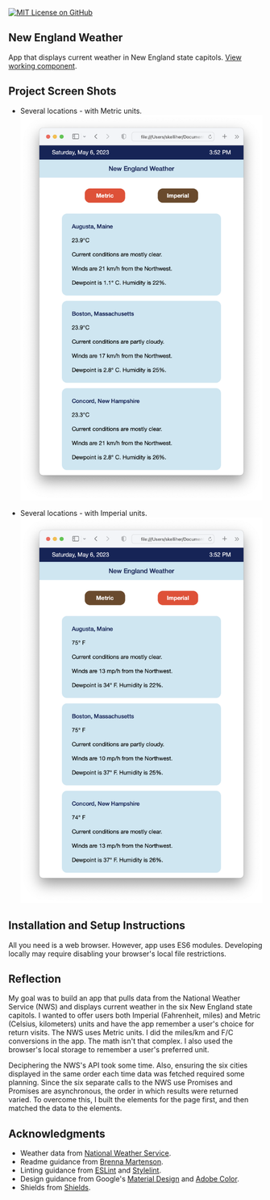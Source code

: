 [![MIT License on GitHub](https://img.shields.io/github/license/seankelliher/new-england-weather?style=flat-square)](/LICENSE.txt)
## New England Weather

App that displays current weather in New England state capitols. [View working component](https://seankelliher.github.io/new-england-weather/).

## Project Screen Shots

* Several locations - with Metric units.
![screen shot of project](/screenshots/new-england-weather-screenshot1.png?s=600)

* Several locations - with Imperial units.
![screen shot of project](/screenshots/new-england-weather-screenshot2.png?s=600)

## Installation and Setup Instructions

All you need is a web browser. However, app uses ES6 modules. Developing locally may require disabling your browser's local file restrictions.

## Reflection

My goal was to build an app that pulls data from the National Weather Service (NWS) and displays current weather in the six New England state capitols. I wanted to offer users both Imperial (Fahrenheit, miles) and Metric (Celsius, kilometers) units and have the app remember a user's choice for return visits. The NWS uses Metric units. I did the miles/km and F/C conversions in the app. The math isn't that complex. I also used the browser's local storage to remember a user's preferred unit.

Deciphering the NWS's API took some time. Also, ensuring the six cities displayed in the same order each time data was fetched required some planning. Since the six separate calls to the NWS use Promises and Promises are asynchronous, the order in which results were returned varied. To overcome this, I built the elements for the page first, and then matched the data to the elements.

## Acknowledgments

* Weather data from [National Weather Service](https://www.weather.gov).
* Readme guidance from [Brenna Martenson](https://gist.github.com/martensonbj/6bf2ec2ed55f5be723415ea73c4557c4).
* Linting guidance from [ESLint](https://eslint.org) and [Stylelint](https://stylelint.io).
* Design guidance from Google's [Material Design](https://material.io/design) and [Adobe Color](https://color.adobe.com/trends).
* Shields from [Shields](https://shields.io).
